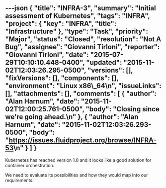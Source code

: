---json
{
  "title": "INFRA-3",
  "summary": "Initial assessment of Kubernetes",
  "tags": "INFRA",
  "project": {
    "key": "INFRA",
    "title": "Infrastructure"
  },
  "type": "Task",
  "priority": "Major",
  "status": "Closed",
  "resolution": "Not A Bug",
  "assignee": "Giovanni Tirloni",
  "reporter": "Giovanni Tirloni",
  "date": "2015-07-29T10:10:10.448-0400",
  "updated": "2015-11-02T12:03:26.295-0500",
  "versions": [],
  "fixVersions": [],
  "components": [],
  "environment": "Linux x86\\_64\n",
  "issueLinks": [],
  "attachments": [],
  "comments": [
    {
      "author": "Alan Harnum",
      "date": "2015-11-02T12:00:25.761-0500",
      "body": "Closing since we're going ahead.\n"
    },
    {
      "author": "Alan Harnum",
      "date": "2015-11-02T12:03:26.293-0500",
      "body": "<https://issues.fluidproject.org/browse/INFRA-53>\n"
    }
  ]
}
---
Kubernetes has reached version 1.0 and it looks like a good solution for container orchestration.&#x20;

We need to evaluate its possibilities and how they would map into our requirements.

        